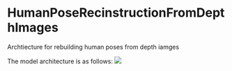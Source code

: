# HumanPoseRecinstructionFromDepthImages
Archtiecture for rebuilding human poses from depth iamges

The model architecture is as follows:
![](../Model_LayOut.png)
